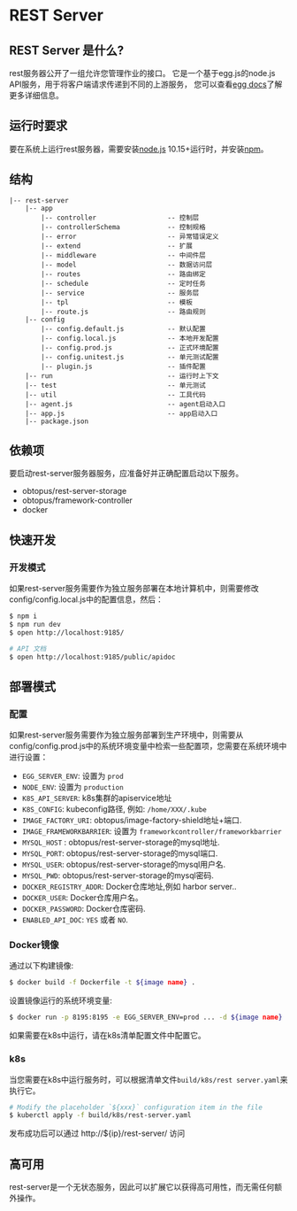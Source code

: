 # REST Server

## REST Server 是什么?

rest服务器公开了一组允许您管理作业的接口。
它是一个基于egg.js的node.js API服务，用于将客户端请求传递到不同的上游服务，
您可以查看[egg docs][egg]了解更多详细信息。

## 运行时要求

要在系统上运行rest服务器，需要安装[node.js](https://nodejs.org) 10.15+运行时，并安装[npm](https://www.npmjs.com/)。

## 结构
```
|-- rest-server
    |-- app
        |-- controller                  -- 控制层
        |-- controllerSchema            -- 控制规格
        |-- error                       -- 异常错误定义
        |-- extend                      -- 扩展
        |-- middleware                  -- 中间件层
        |-- model                       -- 数据访问层
        |-- routes                      -- 路由绑定
        |-- schedule                    -- 定时任务
        |-- service                     -- 服务层
        |-- tpl                         -- 模板
        |-- route.js                    -- 路由规则
    |-- config
        |-- config.default.js           -- 默认配置
        |-- config.local.js             -- 本地开发配置
        |-- config.prod.js              -- 正式环境配置
        |-- config.unitest.js           -- 单元测试配置
        |-- plugin.js                   -- 插件配置
    |-- run                             -- 运行时上下文
    |-- test                            -- 单元测试
    |-- util                            -- 工具代码
    |-- agent.js                        -- agent启动入口
    |-- app.js                          -- app启动入口
    |-- package.json
```

## 依赖项

要启动rest-server服务器服务，应准备好并正确配置启动以下服务。

* obtopus/rest-server-storage
* obtopus/framework-controller
* docker

## 快速开发

### 开发模式

如果rest-server服务需要作为独立服务部署在本地计算机中，则需要修改config/config.local.js中的配置信息，然后：
```bash
$ npm i
$ npm run dev
$ open http://localhost:9185/

# API 文档
$ open http://localhost:9185/public/apidoc
```

[egg]: https://eggjs.org

## 部署模式

### 配置
如果rest-server服务需要作为独立服务部署到生产环境中，则需要从config/config.prod.js中的系统环境变量中检索一些配置项，您需要在系统环境中进行设置：

* `EGG_SERVER_ENV`: 设置为 `prod`
* `NODE_ENV`: 设置为 `production`
* `K8S_API_SERVER`: k8s集群的apiservice地址
* `K8S_CONFIG`: kubeconfig路径, 例如: `/home/XXX/.kube`
* `IMAGE_FACTORY_URI`: obtopus/image-factory-shield地址+端口.
* `IMAGE_FRAMEWORKBARRIER`: 设置为 `frameworkcontroller/frameworkbarrier`
* `MYSQL_HOST` : obtopus/rest-server-storage的mysql地址.
* `MYSQL_PORT`: obtopus/rest-server-storage的mysql端口.
* `MYSQL_USER`: obtopus/rest-server-storage的mysql用户名.
* `MYSQL_PWD`: obtopus/rest-server-storage的mysql密码.
* `DOCKER_REGISTRY_ADDR`: Docker仓库地址,例如 harbor server..
* `DOCKER_USER`: Docker仓库用户名。
* `DOCKER_PASSWORD`: Docker仓库密码.
* `ENABLED_API_DOC`: `YES` 或者 `NO`.

### Docker镜像

通过以下构建镜像:

```bash
$ docker build -f Dockerfile -t ${image name} .
```

设置镜像运行的系统环境变量:

```bash
$ docker run -p 8195:8195 -e EGG_SERVER_ENV=prod ... -d ${image name}
```

如果需要在k8s中运行，请在k8s清单配置文件中配置它。

### k8s

当您需要在k8s中运行服务时，可以根据清单文件`build/k8s/rest server.yaml`来执行它。

```bash
# Modify the placeholder `${xxx}` configuration item in the file
$ kuberctl apply -f build/k8s/rest-server.yaml
```

发布成功后可以通过 http://${ip}/rest-server/ 访问

## 高可用

rest-server是一个无状态服务，因此可以扩展它以获得高可用性，而无需任何额外操作。